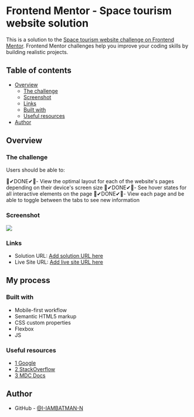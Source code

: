 # Frontend Mentor - Space tourism website solution

This is a solution to the [Space tourism website challenge on Frontend Mentor](https://www.frontendmentor.io/challenges/space-tourism-multipage-website-gRWj1URZ3). Frontend Mentor challenges help you improve your coding skills by building realistic projects.

## Table of contents

- [Overview](#overview)
  - [The challenge](#the-challenge)
  - [Screenshot](#screenshot)
  - [Links](#links)
  - [Built with](#built-with)
  - [Useful resources](#useful-resources)
- [Author](#author)

## Overview

### The challenge

Users should be able to:

🎉✔DONE✔🎉- View the optimal layout for each of the website's pages depending on their device's screen size
🎉✔DONE✔🎉- See hover states for all interactive elements on the page
🎉✔DONE✔🎉- View each page and be able to toggle between the tabs to see new information

### Screenshot

![](./screenshot.jpg)

### Links

- Solution URL: [Add solution URL here](https://github.com/I-IAMBATMAN-N/space-toursim-website-main)
- Live Site URL: [Add live site URL here](https://space-travel-challenge.netlify.app)

## My process

### Built with

- Mobile-first workflow
- Semantic HTML5 markup
- CSS custom properties
- Flexbox
- JS

### Useful resources

- [1 Google](https://www.google.com)
- [2 StackOverflow](https://stackoverflow.com/)
- [3 MDC Docs](https://developer.mozilla.org)

## Author

- GitHub - [@I-IAMBATMAN-N](https://www.twitter.com/yourusername)
